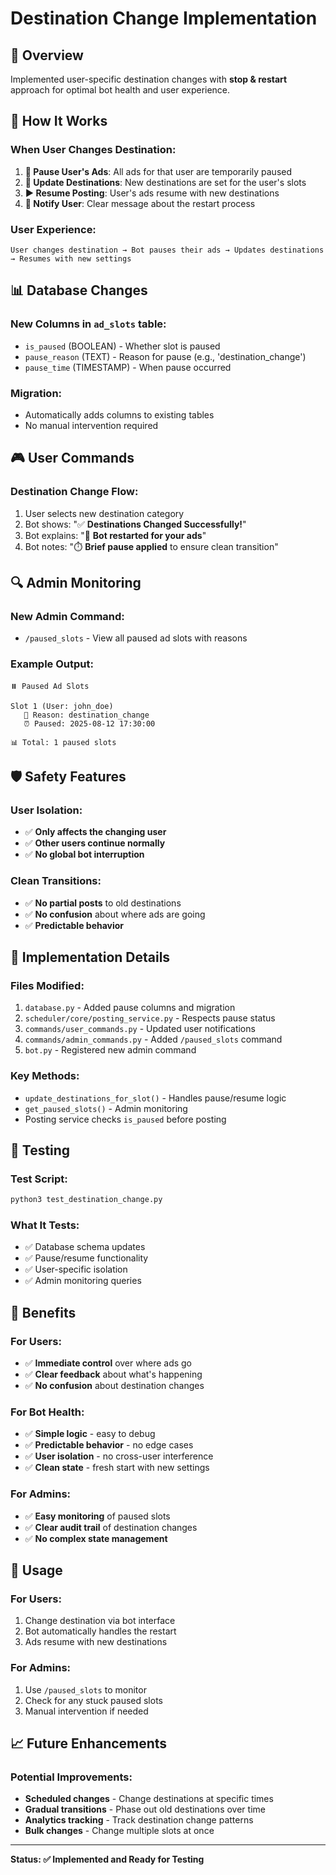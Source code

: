 # Destination Change Implementation

## 🎯 **Overview**

Implemented user-specific destination changes with **stop & restart** approach for optimal bot health and user experience.

## 🔧 **How It Works**

### **When User Changes Destination:**

1. **🛑 Pause User's Ads**: All ads for that user are temporarily paused
2. **🔄 Update Destinations**: New destinations are set for the user's slots
3. **▶️ Resume Posting**: User's ads resume with new destinations
4. **📱 Notify User**: Clear message about the restart process

### **User Experience:**
```
User changes destination → Bot pauses their ads → Updates destinations → Resumes with new settings
```

## 📊 **Database Changes**

### **New Columns in `ad_slots` table:**
- `is_paused` (BOOLEAN) - Whether slot is paused
- `pause_reason` (TEXT) - Reason for pause (e.g., 'destination_change')
- `pause_time` (TIMESTAMP) - When pause occurred

### **Migration:**
- Automatically adds columns to existing tables
- No manual intervention required

## 🎮 **User Commands**

### **Destination Change Flow:**
1. User selects new destination category
2. Bot shows: "✅ **Destinations Changed Successfully!**"
3. Bot explains: "🔄 **Bot restarted for your ads**"
4. Bot notes: "⏱️ **Brief pause applied** to ensure clean transition"

## 🔍 **Admin Monitoring**

### **New Admin Command:**
- `/paused_slots` - View all paused ad slots with reasons

### **Example Output:**
```
⏸️ Paused Ad Slots

Slot 1 (User: john_doe)
   🎯 Reason: destination_change
   ⏰ Paused: 2025-08-12 17:30:00

📊 Total: 1 paused slots
```

## 🛡️ **Safety Features**

### **User Isolation:**
- ✅ **Only affects the changing user**
- ✅ **Other users continue normally**
- ✅ **No global bot interruption**

### **Clean Transitions:**
- ✅ **No partial posts** to old destinations
- ✅ **No confusion** about where ads are going
- ✅ **Predictable behavior**

## 🔄 **Implementation Details**

### **Files Modified:**
1. `database.py` - Added pause columns and migration
2. `scheduler/core/posting_service.py` - Respects pause status
3. `commands/user_commands.py` - Updated user notifications
4. `commands/admin_commands.py` - Added `/paused_slots` command
5. `bot.py` - Registered new admin command

### **Key Methods:**
- `update_destinations_for_slot()` - Handles pause/resume logic
- `get_paused_slots()` - Admin monitoring
- Posting service checks `is_paused` before posting

## 🧪 **Testing**

### **Test Script:**
```bash
python3 test_destination_change.py
```

### **What It Tests:**
- ✅ Database schema updates
- ✅ Pause/resume functionality
- ✅ User-specific isolation
- ✅ Admin monitoring queries

## 🎯 **Benefits**

### **For Users:**
- ✅ **Immediate control** over where ads go
- ✅ **Clear feedback** about what's happening
- ✅ **No confusion** about destination changes

### **For Bot Health:**
- ✅ **Simple logic** - easy to debug
- ✅ **Predictable behavior** - no edge cases
- ✅ **User isolation** - no cross-user interference
- ✅ **Clean state** - fresh start with new settings

### **For Admins:**
- ✅ **Easy monitoring** of paused slots
- ✅ **Clear audit trail** of destination changes
- ✅ **No complex state management**

## 🚀 **Usage**

### **For Users:**
1. Change destination via bot interface
2. Bot automatically handles the restart
3. Ads resume with new destinations

### **For Admins:**
1. Use `/paused_slots` to monitor
2. Check for any stuck paused slots
3. Manual intervention if needed

## 📈 **Future Enhancements**

### **Potential Improvements:**
- **Scheduled changes** - Change destinations at specific times
- **Gradual transitions** - Phase out old destinations over time
- **Analytics tracking** - Track destination change patterns
- **Bulk changes** - Change multiple slots at once

---

**Status: ✅ Implemented and Ready for Testing**
